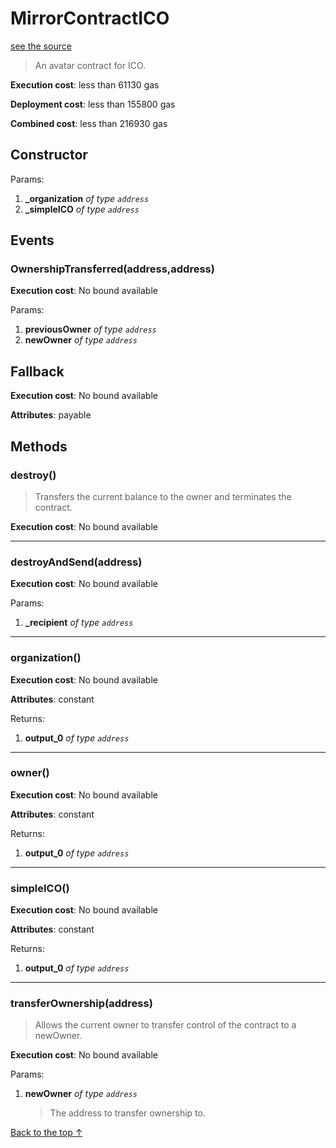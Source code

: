 # MirrorContractICO
[see the source](https://github.com/daostack/arc/tree/master/contracts/universalSchemes/SimpleICO.sol)
> An avatar contract for ICO.


**Execution cost**: less than 61130 gas

**Deployment cost**: less than 155800 gas

**Combined cost**: less than 216930 gas

## Constructor



Params:

1. **_organization** *of type `address`*
2. **_simpleICO** *of type `address`*

## Events
### OwnershipTransferred(address,address)


**Execution cost**: No bound available


Params:

1. **previousOwner** *of type `address`*
2. **newOwner** *of type `address`*

## Fallback


**Execution cost**: No bound available

**Attributes**: payable



## Methods
### destroy()
>
> Transfers the current balance to the owner and terminates the contract.


**Execution cost**: No bound available




--- 
### destroyAndSend(address)


**Execution cost**: No bound available


Params:

1. **_recipient** *of type `address`*


--- 
### organization()


**Execution cost**: No bound available

**Attributes**: constant



Returns:


1. **output_0** *of type `address`*

--- 
### owner()


**Execution cost**: No bound available

**Attributes**: constant



Returns:


1. **output_0** *of type `address`*

--- 
### simpleICO()


**Execution cost**: No bound available

**Attributes**: constant



Returns:


1. **output_0** *of type `address`*

--- 
### transferOwnership(address)
>
> Allows the current owner to transfer control of the contract to a newOwner.


**Execution cost**: No bound available


Params:

1. **newOwner** *of type `address`*

    > The address to transfer ownership to.



[Back to the top ↑](#mirrorcontractico)
